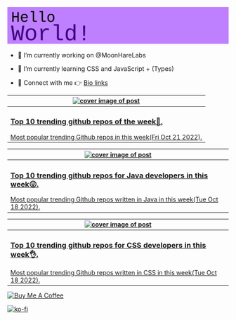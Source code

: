 [![Hello World!](https://github.com/ksenginew/ksenginew/raw/main/header.svg)](#nolink)

- 🔭 I’m currently working on @MoonHareLabs  

- 🌱 I’m currently learning CSS and JavaScript + (Types)    

- 💌 Connect with me 👉 [Bio links](https://ksengine.bio.link)

<!-- blog  posts start -->
<a href="https://dev.to/ksengine/top-10-trending-github-repos-of-the-week-13fa">
<table>
<thead>
<tr>
<th>
<img src="https://res.cloudinary.com/practicaldev/image/fetch/s--N_qlLAw_--/c_imagga_scale,f_auto,fl_progressive,h_420,q_auto,w_1000/https://images.unsplash.com/photo-1654277041218-84424c78f0ae%3Fcrop%3Dentropy%26cs%3Dtinysrgb%26fit%3Dmax%26fm%3Djpg%26ixid%3DMnwyODI4ODF8MHwxfHJhbmRvbXx8fHx8fHx8fDE2NjYzNTI3Mjg%26ixlib%3Drb-4.0.3%26q%3D80%26w%3D1080" alt="cover image of post" width="500px" height="auto"/>
</th>
</tr>
</thead>
<tbody>
<tr>
<td>
<h3>Top 10 trending github repos of the week🚀.</h3>
Most popular trending Github repos in this week(Fri Oct 21 2022).
</td>
</tr>
</tbody>
</table>
</a>



<a href="https://dev.to/ksengine/top-10-trending-github-repos-for-java-developers-in-this-week-27jf">
<table>
<thead>
<tr>
<th>
<img src="https://res.cloudinary.com/practicaldev/image/fetch/s--TxW-cHmQ--/c_imagga_scale,f_auto,fl_progressive,h_420,q_auto,w_1000/https://images.unsplash.com/photo-1509566571888-9075f0776547%3Fcrop%3Dentropy%26cs%3Dtinysrgb%26fit%3Dmax%26fm%3Djpg%26ixid%3DMnwyODI4ODF8MHwxfHJhbmRvbXx8fHx8fHx8fDE2NjYwOTM0MjQ%26ixlib%3Drb-1.2.1%26q%3D80%26w%3D1080" alt="cover image of post" width="500px" height="auto"/>
</th>
</tr>
</thead>
<tbody>
<tr>
<td>
<h3>Top 10 trending github repos for Java developers in this week😜.</h3>
Most popular trending Github repos written in Java in this week(Tue Oct 18 2022).
</td>
</tr>
</tbody>
</table>
</a>



<a href="https://dev.to/ksengine/top-10-trending-github-repos-for-css-developers-in-this-week-4ma9">
<table>
<thead>
<tr>
<th>
<img src="https://res.cloudinary.com/practicaldev/image/fetch/s--Dv1OFe_d--/c_imagga_scale,f_auto,fl_progressive,h_420,q_auto,w_1000/https://images.unsplash.com/photo-1619262803747-2202770b2524%3Fcrop%3Dentropy%26cs%3Dtinysrgb%26fit%3Dmax%26fm%3Djpg%26ixid%3DMnwyODI4ODF8MHwxfHJhbmRvbXx8fHx8fHx8fDE2NjYwOTMyMjg%26ixlib%3Drb-1.2.1%26q%3D80%26w%3D1080" alt="cover image of post" width="500px" height="auto"/>
</th>
</tr>
</thead>
<tbody>
<tr>
<td>
<h3>Top 10 trending github repos for CSS developers in this week👌.</h3>
Most popular trending Github repos written in CSS in this week(Tue Oct 18 2022).
</td>
</tr>
</tbody>
</table>
</a>
<!-- blog  posts end -->

<a href="https://www.buymeacoffee.com/ksengine">
  <img src="https://cdn.buymeacoffee.com/buttons/v2/default-yellow.png" alt="Buy Me A Coffee" width="200px" height="auto"/>
</a>

[![ko-fi](https://ko-fi.com/img/githubbutton_sm.svg)](https://ko-fi.com/D1D473BME)
